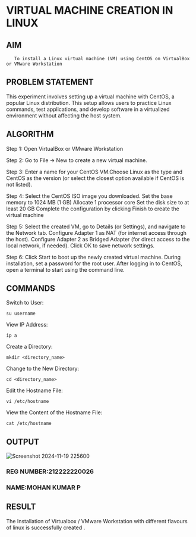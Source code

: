  # VIRTUAL MACHINE CREATION IN LINUX
  ## AIM
       To install a Linux virtual machine (VM) using CentOS on VirtualBox or VMware Workstation
## PROBLEM STATEMENT
   This experiment involves setting up a virtual machine with CentOS, a popular Linux distribution. This setup allows users to practice Linux commands, test applications, and develop software in a virtualized environment without affecting the host system.

## ALGORITHM
 Step 1: Open VirtualBox or VMware Workstation

Step 2: Go to File -> New to create a new virtual machine.

Step 3: Enter a name for your CentOS VM.Choose Linux as the type and CentOS as the version (or select the closest option available if CentOS is not listed).

Step 4: Select the CentOS ISO image you downloaded. Set the base memory to 1024 MB (1 GB) Allocate 1 processor core Set the disk size to at least 20 GB Complete the configuration by clicking Finish to create the virtual machine

Step 5: Select the created VM, go to Details (or Settings), and navigate to the Network tab. Configure Adapter 1 as NAT (for internet access through the host). Configure Adapter 2 as Bridged Adapter (for direct access to the local network, if needed). Click OK to save network settings.

Step 6: Click Start to boot up the newly created virtual machine. During installation, set a password for the root user. After logging in to CentOS, open a terminal to start using the command line.
## COMMANDS
Switch to User:
```
su username
```
View IP Address:
```
ip a
```
Create a Directory:
```
mkdir <directory_name>
```
Change to the New Directory:
```
cd <directory_name>
```
Edit the Hostname File:
```
vi /etc/hostname
```
View the Content of the Hostname File:
```
cat /etc/hostname
```

## OUTPUT

![Screenshot 2024-11-19 225600](https://github.com/user-attachments/assets/4e6053f7-a614-473e-834a-b45033ac410b)


### REG NUMBER:212222220026
### NAME:MOHAN KUMAR P
 
## RESULT
 The Installation of Virtualbox / VMware Workstation with different flavours of linux is successfully created .

  


